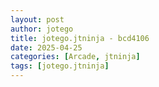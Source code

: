 ```yaml
---
layout: post
author: jotego
title: jotego.jtninja - bcd4106
date: 2025-04-25
categories: [Arcade, jtninja]
tags: [jotego.jtninja]
---
```


